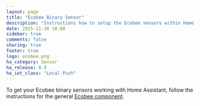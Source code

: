 ```yaml
---
layout: page
title: "Ecobee Binary Sensor"
description: "Instructions how to setup the Ecobee sensors within Home Assistant."
date: 2015-11-30 18:00
sidebar: true
comments: false
sharing: true
footer: true
logo: ecobee.png
ha_category: Sensor
ha_release: 0.9
ha_iot_class: "Local Push"
---
```


To get your Ecobee binary sensors working with Home Assistant, follow the instructions for the general [Ecobee component](/components/ecobee/).
